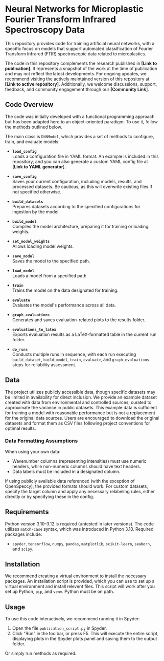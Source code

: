 # Neural Networks for Microplastic Fourier Transform Infrared Spectroscopy Data

This repository provides code for training artificial neural networks, with a specific focus on models that support automated classification of Fourier Transform Infrared (FTIR) spectroscopic data related to microplastics.

The code in this repository complements the research published in **[Link to publication]**. It represents a snapshot of the work at the time of publication and may not reflect the latest developments. For ongoing updates, we recommend visiting the actively maintained version of this repository at **[Link to active repository]**. Additionally, we welcome discussions, support, feedback, and community engagement through our **[Community Link]**.

## Code Overview

The code was initially developed with a functional programming approach but has been adapted here to an object-oriented paradigm. To use it, follow the methods outlined below.

The main class is `DNNModel`, which provides a set of methods to configure, train, and evaluate models:

- **`load_config`**  
  Loads a configuration file in YAML format. An example is included in this repository, and you can also generate a custom YAML config file at **[Link to YAML generator]**.

- **`save_config`**  
  Saves your current configuration, including models, results, and processed datasets. Be cautious, as this will overwrite existing files if not specified otherwise.

- **`build_datasets`**  
  Prepares datasets according to the specified configurations for ingestion by the model.

- **`build_model`**  
  Compiles the model architecture, preparing it for training or loading weights.

- **`set_model_weights`**  
  Allows loading model weights.

- **`save_model`**  
  Saves the model to the specified path.

- **`load_model`**  
  Loads a model from a specified path.

- **`train`**  
  Trains the model on the data designated for training.

- **`evaluate`**  
  Evaluates the model's performance across all data.

- **`graph_evaluations`**  
  Generates and saves evaluation-related plots to the results folder.

- **`evaluations_to_latex`**  
  Exports evaluation results as a LaTeX-formatted table in the current run folder.

- **`do_runs`**  
  Conducts multiple runs in sequence, with each run executing `build_dataset`, `build_model`, `train`, `evaluate`, and `graph_evaluations` steps for reliability assessment.

## Data

The project utilizes publicly accessible data, though specific datasets may be limited in availability for direct inclusion. We provide an example dataset created with data from environmental and controlled sources, curated to approximate the variance in public datasets. This example data is sufficient for training a model with reasonable performance but is not a replacement for the original data sources. Users are encouraged to download the original datasets and format them as CSV files following project conventions for optimal results.

### Data Formatting Assumptions

When using your own data:
- Wavenumber columns (representing intensities) must use numeric headers, while non-numeric columns should have text headers.
- Data labels must be included in a designated column.
  
If using publicly available data referenced (with the exception of OpenSpeccy), the provided formats should work. For custom datasets, specify the target column and apply any necessary relabeling rules, either directly or by specifying these in the config.

## Requirements

Python version 3.10–3.12 is required (untested in later versions). The code utilizes `match-case` syntax, which was introduced in Python 3.10. Required packages include:
- `spyder`, `tensorflow`, `numpy`, `pandas`, `matplotlib`, `scikit-learn`, `seaborn`, and `scipy`.

## Installation

We recommend creating a virtual environment to install the necessary packages. An installation script is provided, which you can use to set up a virtual environment and install relevent files. This script will work after you set up Python, `pip`, and `venv`. Python must be on path.

## Usage

To use this code interactively, we recommend running it in Spyder:

1. Open the file `publication_script.py` in Spyder.
2. Click "Run" in the toolbar, or press F5. This will execute the entire script, displaying plots in the Spyder plots panel and saving them to the output folder.

Or simply run methods as required.